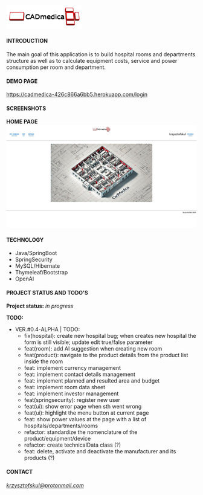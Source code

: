 <img src="./src/main/resources/static/img/CADmedica.jpg" width="200px"/>  

#### INTRODUCTION
The main goal of this application is to build hospital rooms and departments structure as well as to calculate equipment costs, service and power consumption per room and department.

#### DEMO PAGE
https://cadmedica-426c866a6bb5.herokuapp.com/login

#### SCREENSHOTS
**HOME PAGE**  
<img src="./src/main/resources/static/img/readme/homepage-01.jpg" width="720px"/>   

#### TECHNOLOGY
* Java/SpringBoot
* SpringSecurity  
* MySQL/Hibernate  
* Thymeleaf/Bootstrap
* OpenAI

#### PROJECT STATUS AND TODO'S

**Project status:** *in progress*  

**TODO:**  

* VER.#0.4-ALPHA | TODO:  
    * fix(hospital): create new hospital bug; when creates new hospital the form is still visible; update edit true/false parameter  
    * feat(room): add AI suggestion when creating new room  
    * feat(product): navigate to the product details from the product list inside the room  
    * feat: implement currency management  
    * feat: implement contact details management  
    * feat: implement planned and resulted area and budget  
    * feat: implement room data sheet  
    * feat: implement investor management  
    * feat(springsecurity): register new user  
    * feat(ui): show error page when sth went wrong  
    * feat(ui): highlight the menu button at current page  
    * feat: show power values at the page with a list of hospitals/departments/rooms  
    * refactor: standardize the nomenclature of the product/equipment/device  
    * refactor: create technicalData class (?)  
    * feat: delete, activate and deactivate the manufacturer and its products (?)  
    
#### CONTACT
*krzysztofskul@protonmail.com*